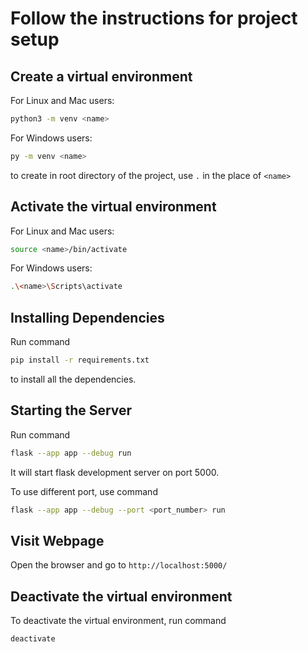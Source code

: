 # Follow the instructions for project setup

## Create a virtual environment

For Linux and Mac users:

```bash
python3 -m venv <name>
```

For Windows users:

```bash
py -m venv <name>
```

to create in root directory of the project, use `.` in the place of `<name>`

## Activate the virtual environment

For Linux and Mac users:

```bash
source <name>/bin/activate
```

For Windows users:

```bash
.\<name>\Scripts\activate
```

## Installing Dependencies

Run command

```bash
pip install -r requirements.txt
```

to install all the dependencies.

## Starting the Server

Run command

```bash
flask --app app --debug run
```

It will start flask development server on port 5000.

To use different port, use command

```bash
flask --app app --debug --port <port_number> run
```

## Visit Webpage

Open the browser and go to `http://localhost:5000/`

## Deactivate the virtual environment

To deactivate the virtual environment, run command

```bash
deactivate
```
